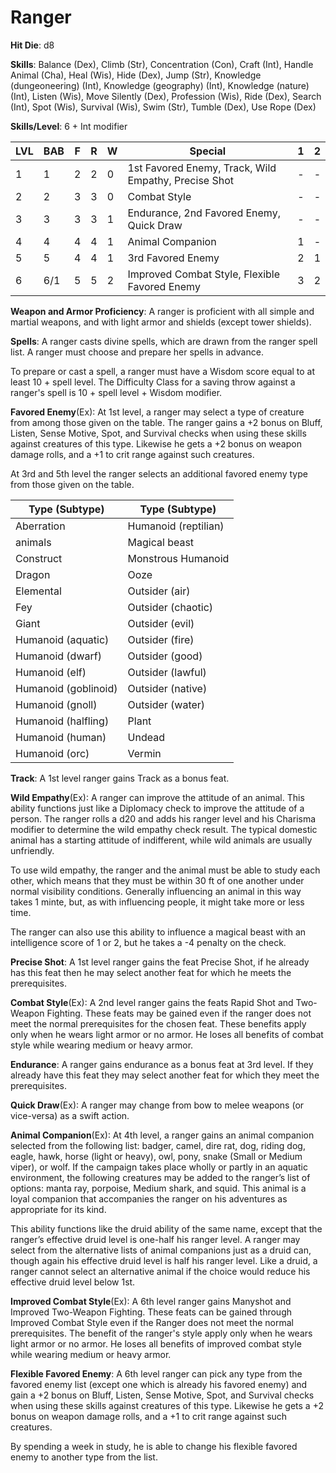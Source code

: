 # Ranger

**Hit Die**: d8

**Skills**: Balance (Dex), Climb (Str), Concentration (Con), Craft (Int), Handle Animal (Cha), Heal (Wis), Hide (Dex), Jump (Str), Knowledge (dungeoneering) (Int), Knowledge (geography) (Int), Knowledge (nature) (Int), Listen (Wis), Move Silently (Dex), Profession (Wis), Ride (Dex), Search (Int), Spot (Wis), Survival (Wis), Swim (Str), Tumble (Dex), Use Rope (Dex)

**Skills/Level**: 6 + Int modifier

LVL | BAB | F | R | W | Special | 1 | 2 
--- | --- | - | - | - | ------- | - | -
1   | 1   | 2 | 2 | 0 | 1st Favored Enemy, Track, Wild Empathy, Precise Shot | - | -
2   | 2   | 3 | 3 | 0 | Combat Style | - | -
3   | 3   | 3 | 3 | 1 | Endurance, 2nd Favored Enemy, Quick Draw | - | -
4   | 4   | 4 | 4 | 1 | Animal Companion | 1 | -
5   | 5   | 4 | 4 | 1 | 3rd Favored Enemy | 2 | 1
6   | 6/1 | 5 | 5 | 2 | Improved Combat Style, Flexible Favored Enemy | 3 | 2

**Weapon and Armor Proficiency**: A ranger is proficient with all simple and martial weapons, and with light armor and shields (except tower shields).

**Spells**: A ranger casts divine spells, which are drawn from the ranger spell list. A ranger must choose and prepare her spells in advance. 

To prepare or cast a spell, a ranger must have a Wisdom score equal to at least 10 + spell level. The Difficulty Class for a saving throw against a ranger's spell is 10 + spell level + Wisdom modifier. 

**Favored Enemy**(Ex): At 1st level, a ranger may select a type of creature from among those given on the table. The ranger gains a +2 bonus on Bluff, Listen, Sense Motive, Spot, and Survival checks when using these skills against creatures of this type. Likewise he gets a +2 bonus on weapon damage rolls, and a +1 to crit range against such creatures.

At 3rd and 5th level the ranger selects an additional favored enemy type from those given on the table. 

Type (Subtype) | Type (Subtype)
---------------|---------------
Aberration				|Humanoid (reptilian)
animals 				|Magical beast
Construct				|Monstrous Humanoid
Dragon					|Ooze
Elemental				|Outsider (air)
Fey						|Outsider (chaotic)
Giant					|Outsider (evil)
Humanoid (aquatic)		|Outsider (fire)
Humanoid (dwarf)		|Outsider (good)
Humanoid (elf)			|Outsider (lawful)
Humanoid (goblinoid)	|Outsider (native)
Humanoid (gnoll)		|Outsider (water)
Humanoid (halfling)		|Plant
Humanoid (human)		|Undead
Humanoid (orc)			|Vermin

**Track**: A 1st level ranger gains Track as a bonus feat.

**Wild Empathy**(Ex): A ranger can improve the attitude of an animal. This ability functions just like a Diplomacy check to improve the attitude of a person. The ranger rolls a d20 and adds his ranger level and his Charisma modifier to determine the wild empathy check result. The typical domestic animal has a starting attitude of indifferent, while wild animals are usually unfriendly.

To use wild empathy, the ranger and the animal must be able to study each other, which means that they must be within 30 ft of one another under normal visibility conditions. Generally influencing an animal in this way takes 1 minte, but, as with influencing people, it might take more or less time.

The ranger can also use this ability to influence a magical beast with an intelligence score of 1 or 2, but he takes a -4 penalty on the check.

**Precise Shot**: A 1st level ranger gains the feat Precise Shot, if he already has this feat then he may select another feat for which he meets the prerequisites.

**Combat Style**(Ex): A 2nd level ranger gains the feats Rapid Shot and Two-Weapon Fighting. These feats may be gained even if the ranger does not meet the normal prerequisites for the chosen feat. These benefits apply only when he wears light armor or no armor. He loses all benefits of combat style while wearing medium or heavy armor.

**Endurance**: A ranger gains endurance as a bonus feat at 3rd level. If they already have this feat they may select another feat for which they meet the prerequisites. 

**Quick Draw**(Ex): A ranger may change from bow to melee weapons (or vice-versa) as a swift action. 

**Animal Companion**(Ex): At 4th level, a ranger gains an animal companion selected from the following list: badger, camel, dire rat, dog, riding dog, eagle, hawk, horse (light or heavy), owl, pony, snake (Small or Medium viper), or wolf. If the campaign takes place wholly or partly in an aquatic environment, the following creatures may be added to the ranger’s list of options: manta ray, porpoise, Medium shark, and squid. This animal is a loyal companion that accompanies the ranger on his adventures as appropriate for its kind.

This ability functions like the druid ability of the same name, except that the ranger’s effective druid level is one-half his ranger level. A ranger may select from the alternative lists of animal companions just as a druid can, though again his effective druid level is half his ranger level. Like a druid, a ranger cannot select an alternative animal if the choice would reduce his effective druid level below 1st.

**Improved Combat Style**(Ex): A 6th level ranger gains Manyshot and Improved Two-Weapon Fighting. These feats can be gained through Improved Combat Style even if the Ranger does not meet the normal prerequisites. The benefit of the ranger's style apply only when he wears light armor or no armor. He loses all benefits of improved combat style while wearing medium or heavy armor.

**Flexible Favored Enemy**: A 6th level ranger can pick any type from the favored enemy list (except one which is already his favored enemy) and gain a +2 bonus on Bluff, Listen, Sense Motive, Spot, and Survival checks when using these skills against creatures of this type. Likewise he gets a +2 bonus on weapon damage rolls, and a +1 to crit range against such creatures.

By spending a week in study, he is able to change his flexible favored enemy to another type from the list.